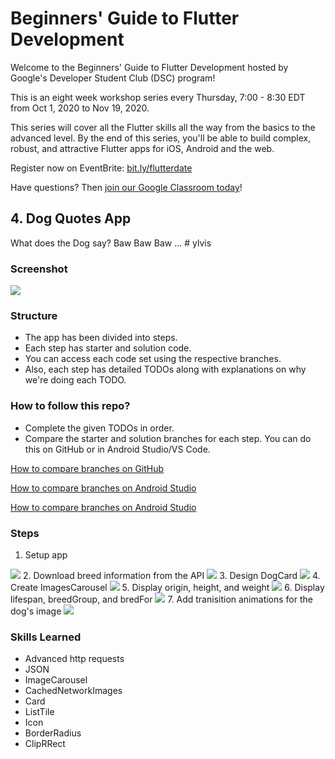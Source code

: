 # Beginners' Guide to Flutter Development

Welcome to the Beginners' Guide to Flutter Development hosted by Google's Developer Student Club (DSC) program!

This is an eight week workshop series every Thursday, 7:00 - 8:30 EDT from Oct 1, 2020 to Nov 19, 2020.

This series will cover all the Flutter skills all the way from the basics to the advanced level.
By the end of this series, you'll be able to build complex, robust, and attractive Flutter apps for iOS, Android and the web.

Register now on EventBrite: [bit.ly/flutterdate](https://bit.ly/flutterdate)

Have questions? Then [join our Google Classroom today](https://classroom.google.com/c/MTYyMzE1MDQwMDcx?cjc=5irho7x)!

## 4. Dog Quotes App

What does the Dog say? Baw Baw Baw ...
\# ylvis

### Screenshot

<img src="assets/screenshot.gif">

### Structure

* The app has been divided into steps.
* Each step has starter and solution code.
* You can access each code set using the respective branches.
* Also, each step has detailed TODOs along with explanations on why we're doing each TODO.

### How to follow this repo?

* Complete the given TODOs in order.
* Compare the starter and solution branches for each step. You can do this on GitHub or in Android Studio/VS Code.

[How to compare branches on GitHub](https://docs.github.com/en/free-pro-team@latest/github/committing-changes-to-your-project/comparing-commits#comparing-branches)

[How to compare branches on Android Studio](https://medium.com/better-programming/how-to-use-git-in-android-studio-part-2-93cec67b91b0#:~:text=Go%20to%20%E2%80%9CVSC%E2%80%9D%20%2D%3E,choose%20%E2%80%9CCompare%20with%20current%E2%80%9D.&text=A%20popup%20%E2%80%9CCompare%20feature%20with,to%20commits%2C%20files%20to%20files.)

[How to compare branches on Android Studio](https://stackoverflow.com/a/57833947/11547064)

### Steps

1. Setup app
<img src="assets/screenshot_1.gif">
2. Download breed information from the API
<img src="assets/screenshot_2.gif">
3. Design DogCard
<img src="assets/screenshot_3.gif">
4. Create ImagesCarousel
<img src="assets/screenshot_4.gif">
5. Display origin, height, and weight
<img src="assets/screenshot_5.gif">
6. Display lifespan, breedGroup, and bredFor
<img src="assets/screenshot_6.gif">
7. Add tranisition animations for the dog's image
<img src="assets/screenshot_1.gif">

### Skills Learned

* Advanced http requests
* JSON
* ImageCarousel
* CachedNetworkImages
* Card
* ListTile
* Icon
* BorderRadius
* ClipRRect